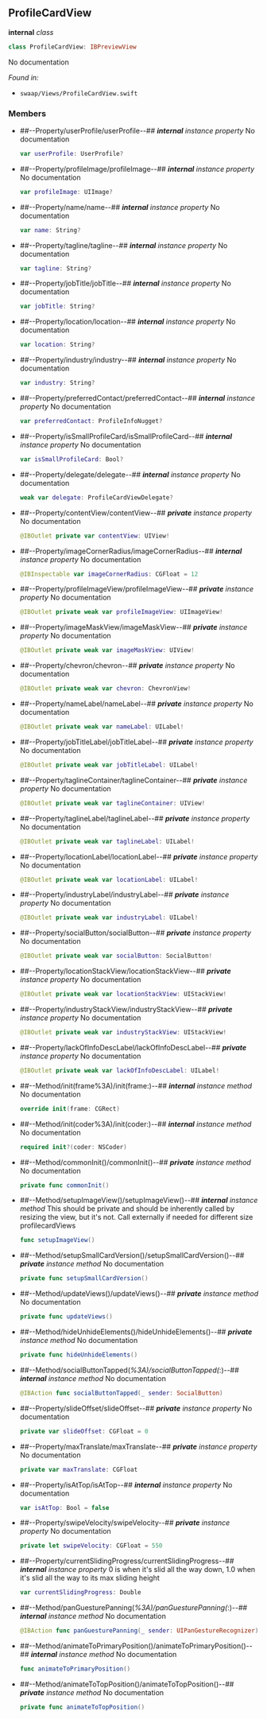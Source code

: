 ## ProfileCardView

**internal** *class*

```swift
class ProfileCardView: IBPreviewView
```

No documentation



*Found in:*

* `swaap/Views/ProfileCardView.swift`


### Members



* ##--Property/userProfile/userProfile--##
	***internal*** *instance property*
	No documentation
	```swift
	var userProfile: UserProfile?
	```

* ##--Property/profileImage/profileImage--##
	***internal*** *instance property*
	No documentation
	```swift
	var profileImage: UIImage?
	```

* ##--Property/name/name--##
	***internal*** *instance property*
	No documentation
	```swift
	var name: String?
	```

* ##--Property/tagline/tagline--##
	***internal*** *instance property*
	No documentation
	```swift
	var tagline: String?
	```

* ##--Property/jobTitle/jobTitle--##
	***internal*** *instance property*
	No documentation
	```swift
	var jobTitle: String?
	```

* ##--Property/location/location--##
	***internal*** *instance property*
	No documentation
	```swift
	var location: String?
	```

* ##--Property/industry/industry--##
	***internal*** *instance property*
	No documentation
	```swift
	var industry: String?
	```

* ##--Property/preferredContact/preferredContact--##
	***internal*** *instance property*
	No documentation
	```swift
	var preferredContact: ProfileInfoNugget?
	```

* ##--Property/isSmallProfileCard/isSmallProfileCard--##
	***internal*** *instance property*
	No documentation
	```swift
	var isSmallProfileCard: Bool?
	```

* ##--Property/delegate/delegate--##
	***internal*** *instance property*
	No documentation
	```swift
	weak var delegate: ProfileCardViewDelegate?
	```

* ##--Property/contentView/contentView--##
	***private*** *instance property*
	No documentation
	```swift
	@IBOutlet private var contentView: UIView!
	```

* ##--Property/imageCornerRadius/imageCornerRadius--##
	***internal*** *instance property*
	No documentation
	```swift
	@IBInspectable var imageCornerRadius: CGFloat = 12
	```

* ##--Property/profileImageView/profileImageView--##
	***private*** *instance property*
	No documentation
	```swift
	@IBOutlet private weak var profileImageView: UIImageView!
	```

* ##--Property/imageMaskView/imageMaskView--##
	***private*** *instance property*
	No documentation
	```swift
	@IBOutlet private weak var imageMaskView: UIView!
	```

* ##--Property/chevron/chevron--##
	***private*** *instance property*
	No documentation
	```swift
	@IBOutlet private weak var chevron: ChevronView!
	```

* ##--Property/nameLabel/nameLabel--##
	***private*** *instance property*
	No documentation
	```swift
	@IBOutlet private weak var nameLabel: UILabel!
	```

* ##--Property/jobTitleLabel/jobTitleLabel--##
	***private*** *instance property*
	No documentation
	```swift
	@IBOutlet private weak var jobTitleLabel: UILabel!
	```

* ##--Property/taglineContainer/taglineContainer--##
	***private*** *instance property*
	No documentation
	```swift
	@IBOutlet private weak var taglineContainer: UIView!
	```

* ##--Property/taglineLabel/taglineLabel--##
	***private*** *instance property*
	No documentation
	```swift
	@IBOutlet private weak var taglineLabel: UILabel!
	```

* ##--Property/locationLabel/locationLabel--##
	***private*** *instance property*
	No documentation
	```swift
	@IBOutlet private weak var locationLabel: UILabel!
	```

* ##--Property/industryLabel/industryLabel--##
	***private*** *instance property*
	No documentation
	```swift
	@IBOutlet private weak var industryLabel: UILabel!
	```

* ##--Property/socialButton/socialButton--##
	***private*** *instance property*
	No documentation
	```swift
	@IBOutlet private weak var socialButton: SocialButton!
	```

* ##--Property/locationStackView/locationStackView--##
	***private*** *instance property*
	No documentation
	```swift
	@IBOutlet private weak var locationStackView: UIStackView!
	```

* ##--Property/industryStackView/industryStackView--##
	***private*** *instance property*
	No documentation
	```swift
	@IBOutlet private weak var industryStackView: UIStackView!
	```

* ##--Property/lackOfInfoDescLabel/lackOfInfoDescLabel--##
	***private*** *instance property*
	No documentation
	```swift
	@IBOutlet private weak var lackOfInfoDescLabel: UILabel!
	```

* ##--Method/init(frame%3A)/init(frame:)--##
	***internal*** *instance method*
	No documentation
	```swift
	override init(frame: CGRect)
	```

* ##--Method/init(coder%3A)/init(coder:)--##
	***internal*** *instance method*
	No documentation
	```swift
	required init?(coder: NSCoder)
	```

* ##--Method/commonInit()/commonInit()--##
	***private*** *instance method*
	No documentation
	```swift
	private func commonInit()
	```

* ##--Method/setupImageView()/setupImageView()--##
	***internal*** *instance method*
	This should be private and should be inherently called by resizing the view, but it's not.
	Call externally if needed for different size profilecardViews
	```swift
	func setupImageView()
	```

* ##--Method/setupSmallCardVersion()/setupSmallCardVersion()--##
	***private*** *instance method*
	No documentation
	```swift
	private func setupSmallCardVersion()
	```

* ##--Method/updateViews()/updateViews()--##
	***private*** *instance method*
	No documentation
	```swift
	private func updateViews()
	```

* ##--Method/hideUnhideElements()/hideUnhideElements()--##
	***private*** *instance method*
	No documentation
	```swift
	private func hideUnhideElements()
	```

* ##--Method/socialButtonTapped(_%3A)/socialButtonTapped(_:)--##
	***internal*** *instance method*
	No documentation
	```swift
	@IBAction func socialButtonTapped(_ sender: SocialButton)
	```

* ##--Property/slideOffset/slideOffset--##
	***private*** *instance property*
	No documentation
	```swift
	private var slideOffset: CGFloat = 0
	```

* ##--Property/maxTranslate/maxTranslate--##
	***private*** *instance property*
	No documentation
	```swift
	private var maxTranslate: CGFloat
	```

* ##--Property/isAtTop/isAtTop--##
	***internal*** *instance property*
	No documentation
	```swift
	var isAtTop: Bool = false
	```

* ##--Property/swipeVelocity/swipeVelocity--##
	***private*** *instance property*
	No documentation
	```swift
	private let swipeVelocity: CGFloat = 550
	```

* ##--Property/currentSlidingProgress/currentSlidingProgress--##
	***internal*** *instance property*
	0 is when it's slid all the way down, 1.0 when it's slid all the way to its max sliding height
	```swift
	var currentSlidingProgress: Double
	```

* ##--Method/panGuesturePanning(_%3A)/panGuesturePanning(_:)--##
	***internal*** *instance method*
	No documentation
	```swift
	@IBAction func panGuesturePanning(_ sender: UIPanGestureRecognizer)
	```

* ##--Method/animateToPrimaryPosition()/animateToPrimaryPosition()--##
	***internal*** *instance method*
	No documentation
	```swift
	func animateToPrimaryPosition()
	```

* ##--Method/animateToTopPosition()/animateToTopPosition()--##
	***private*** *instance method*
	No documentation
	```swift
	private func animateToTopPosition()
	```


